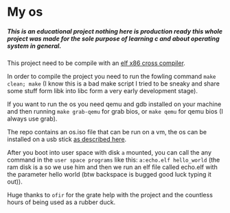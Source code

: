 # My os

##### This is an educational project nothing here is production ready this whole project was made for the sole purpose of learning c and about operating system in general.

This project need to be compile with an [elf x86 cross compiler]( https://wiki.osdev.org/GCC_Cross-Compiler).

In order to compile the project you need to run the fowling command `make clean; make` (I know this is a bad make script I tried to be sneaky and share some stuff form libk into libc form a very early development stage).

If you want to run the os you need qemu and gdb installed on your machine and then running `make grab-qemu` for grab bios, or `make qemu` for qemu bios (I always use grab).

The repo contains an os.iso file that can be run on a vm, the os can be installed on a usb stick [as described here]( https://wiki.osdev.org/GRUB#USB_instructions).

After you boot into user space with disk `a` mounted, you can call the any command in the `user space programs` like this: `a:echo.elf hello_world` (the ram disk is a so we use him and then we run an elf file called echo.elf with the parameter hello world (btw backspace is bugged good luck typing it out)).

Huge thanks to `ofir` for the grate help with the project and the countless hours of being used as a rubber duck. 
